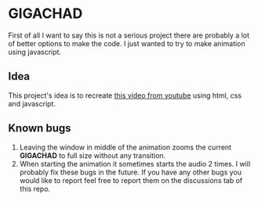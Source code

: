 # GIGACHAD
First of all I want to say this is not a serious project there are probably a lot of better options to make the code. I just wanted to try to make animation using javascript.

## Idea
This project's idea is to recreate [this video from youtube](https://www.youtube.com/watch?v=EZEfN5z8Mlg) using html, css and javascript.

## Known bugs

1. Leaving the window in middle of the animation zooms the current **GIGACHAD** to full size without any transition.
2. When starting the animation it sometimes starts the audio 2 times.
I will probably fix these bugs in the future. If you have any other bugs you would like to report feel free to report them on the discussions tab of this repo.
